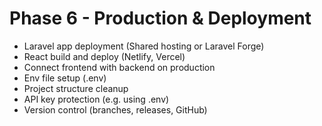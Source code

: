 # Phase 6 - Production & Deployment

- Laravel app deployment (Shared hosting or Laravel Forge)
- React build and deploy (Netlify, Vercel)
- Connect frontend with backend on production
- Env file setup (.env)
- Project structure cleanup
- API key protection (e.g. using .env)
- Version control (branches, releases, GitHub)